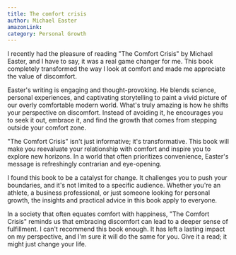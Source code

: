 ```yaml
---
title: The comfort crisis
author: Michael Easter
amazonLink:
category: Personal Growth
---
```


I recently had the pleasure of reading "The Comfort Crisis" by Michael Easter, and I have to say, it was a real game changer for me. This book completely transformed the way I look at comfort and made me appreciate the value of discomfort.

Easter's writing is engaging and thought-provoking. He blends science, personal experiences, and captivating storytelling to paint a vivid picture of our overly comfortable modern world. What's truly amazing is how he shifts your perspective on discomfort. Instead of avoiding it, he encourages you to seek it out, embrace it, and find the growth that comes from stepping outside your comfort zone.

"The Comfort Crisis" isn't just informative; it's transformative. This book will make you reevaluate your relationship with comfort and inspire you to explore new horizons. In a world that often prioritizes convenience, Easter's message is refreshingly contrarian and eye-opening.

I found this book to be a catalyst for change. It challenges you to push your boundaries, and it's not limited to a specific audience. Whether you're an athlete, a business professional, or just someone looking for personal growth, the insights and practical advice in this book apply to everyone.

In a society that often equates comfort with happiness, "The Comfort Crisis" reminds us that embracing discomfort can lead to a deeper sense of fulfillment. I can't recommend this book enough. It has left a lasting impact on my perspective, and I'm sure it will do the same for you. Give it a read; it might just change your life.
